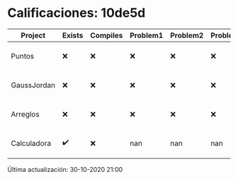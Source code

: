 # Calificaciones: 10de5d
|Project|Exists|Compiles|Problem1|Problem2|Problem3|Extra|Grade|CommitHash|CommitDate|CheckDate|DueDate|Comments|
|-|-|-|-|-|-|-|-|-|-|-|-|-|
|Puntos|❌|❌|❌|❌|❌|❌|5.0|nan|nan|30-10-2020 21:00:12|05-11-2020 21:00:00|No se encontró el archivo en PracticasComputacionI/Puntos/Punto.cpp|
|GaussJordan|❌|❌|❌|❌|❌|❌|5.0|nan|nan|30-10-2020 21:00:11|29-10-2020 21:00:00|No se encontró el archivo en PracticasComputacionI/GaussJordan/GaussJordan.cpp|
|Arreglos|❌|❌|❌|❌|❌|❌|5.0|nan|nan|30-10-2020 21:00:10|22-10-2020 21:00:00|No se encontró el archivo en PracticasComputacionI/Arreglos/Arreglos.cpp|
|Calculadora|✔️|❌|nan|nan|nan|nan|nan|df7065bbf9b18a3695f3a13a35adb6f2e58ff779|26-10-2020 23:50:20|27-10-2020 21:02:08|15-10-2020 21:00:00|Tu código no compila|

Última actualización: 30-10-2020 21:00